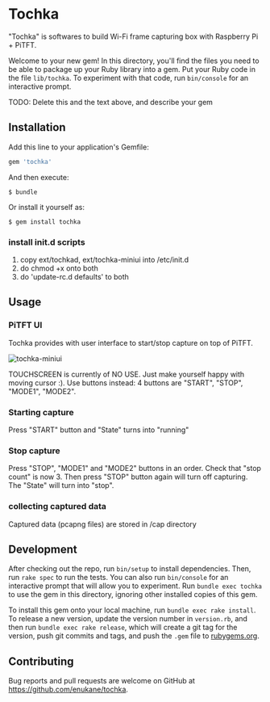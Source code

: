 # Tochka

"Tochka" is softwares to build Wi-Fi frame capturing box with Raspberry Pi +  PiTFT.

Welcome to your new gem! In this directory, you'll find the files you need to be able to package up your Ruby library into a gem. Put your Ruby code in the file `lib/tochka`. To experiment with that code, run `bin/console` for an interactive prompt.

TODO: Delete this and the text above, and describe your gem

## Installation

Add this line to your application's Gemfile:

```ruby
gem 'tochka'
```

And then execute:

    $ bundle

Or install it yourself as:

    $ gem install tochka

### install init.d scripts

1. copy ext/tochkad, ext/tochka-miniui into /etc/init.d
2. do chmod +x onto both
3. do 'update-rc.d <name> defaults' to both

## Usage

### PiTFT UI

Tochka provides with user interface to start/stop capture on top of PiTFT.

![tochka-miniui](http://amber.glenda9.org/~enukane/images/tochka-miniui.jpg)

TOUCHSCREEN is currently of NO USE. Just make yourself happy with moving cursor :).
Use buttons instead: 4 buttons are "START", "STOP", "MODE1", "MODE2".

### Starting capture

Press "START" button and "State" turns into "running"

### Stop capture

Press "STOP", "MODE1" and "MODE2" buttons in an order. Check that "stop count" is now 3.
Then press "STOP" button again will turn off capturing. The "State" will turn into "stop".

### collecting captured data

Captured data (pcapng files) are stored in /cap directory

## Development

After checking out the repo, run `bin/setup` to install dependencies. Then, run `rake spec` to run the tests. You can also run `bin/console` for an interactive prompt that will allow you to experiment. Run `bundle exec tochka` to use the gem in this directory, ignoring other installed copies of this gem.

To install this gem onto your local machine, run `bundle exec rake install`. To release a new version, update the version number in `version.rb`, and then run `bundle exec rake release`, which will create a git tag for the version, push git commits and tags, and push the `.gem` file to [rubygems.org](https://rubygems.org).

## Contributing

Bug reports and pull requests are welcome on GitHub at https://github.com/enukane/tochka.

